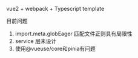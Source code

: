 vue2 + webpack + Typescript template

目前问题

1. import.meta.globEager 匹配文件正则具有局限性
2. service 层未设计
3. 使用@vueuse/core和pinia有问题